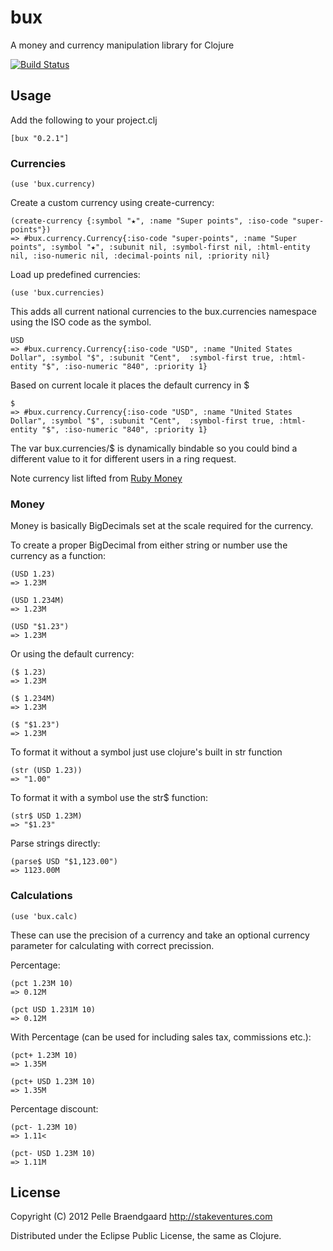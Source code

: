 # bux

A money and currency manipulation library for Clojure

[![Build Status](https://secure.travis-ci.org/pelle/bux.png)](http://travis-ci.org/pelle/bux)

## Usage

Add the following to your project.clj

    [bux "0.2.1"]

### Currencies

    (use 'bux.currency)

Create a custom currency using create-currency:

    (create-currency {:symbol "★", :name "Super points", :iso-code "super-points"})
    => #bux.currency.Currency{:iso-code "super-points", :name "Super points", :symbol "★", :subunit nil, :symbol-first nil, :html-entity nil, :iso-numeric nil, :decimal-points nil, :priority nil}


Load up predefined currencies:

    (use 'bux.currencies)

This adds all current national currencies to the bux.currencies namespace using the ISO code as the symbol.

    USD
    => #bux.currency.Currency{:iso-code "USD", :name "United States Dollar", :symbol "$", :subunit "Cent",  :symbol-first true, :html-entity "$", :iso-numeric "840", :priority 1}

Based on current locale it places the default currency in $

    $
    => #bux.currency.Currency{:iso-code "USD", :name "United States Dollar", :symbol "$", :subunit "Cent",  :symbol-first true, :html-entity "$", :iso-numeric "840", :priority 1}

The var bux.currencies/$ is dynamically bindable so you could bind a different value to it for different users in a ring request.

Note currency list lifted from [Ruby Money](http://rubymoney.github.com/money/)

### Money

Money is basically BigDecimals set at the scale required for the currency.

To create a proper BigDecimal from either string or number use the currency as a function:

    (USD 1.23)
    => 1.23M

    (USD 1.234M)
    => 1.23M

    (USD "$1.23")
    => 1.23M

Or using the default currency:

    ($ 1.23)
    => 1.23M

    ($ 1.234M)
    => 1.23M

    ($ "$1.23")
    => 1.23M

To format it without a symbol just use clojure's built in str function

    (str (USD 1.23))
    => "1.00"

To format it with a symbol use the str$ function:

    (str$ USD 1.23M)
    => "$1.23"

Parse strings directly:

    (parse$ USD "$1,123.00")
    => 1123.00M

### Calculations

    (use 'bux.calc)

These can use the precision of a currency and take an optional currency parameter for calculating with correct precission.

Percentage:

    (pct 1.23M 10)
    => 0.12M

    (pct USD 1.231M 10)
    => 0.12M


With Percentage (can be used for including sales tax, commissions etc.):

    (pct+ 1.23M 10)
    => 1.35M

    (pct+ USD 1.23M 10)
    => 1.35M

Percentage discount:

    (pct- 1.23M 10)
    => 1.11<

    (pct- USD 1.23M 10)
    => 1.11M

## License

Copyright (C) 2012 Pelle Braendgaard http://stakeventures.com

Distributed under the Eclipse Public License, the same as Clojure.
